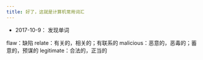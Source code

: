 ```yaml
---
title: 好了，这就是计算机常用词汇
---
```


- 2017-10-9： 发现单词

flaw：缺陷
relate：有关的，相关的；有联系的
malicious：恶意的，恶毒的；蓄意的，预谋的
legitimate：合法的，正当的


